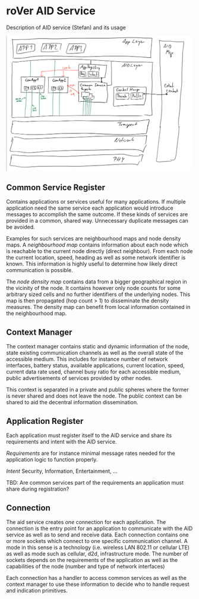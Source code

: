 # roVer AID Service

Description of AID service (Stefan) and its usage

![Aid Service](../img/aid.png)

## Common Service Register

Contains applications or services useful for many applications. If  multiple
application need the same service each application would introduce messages
to accomplish the same outcome. If these kinds of services are provided in
a common, shared way. Unnecessary duplicate messages can be avoided.

Examples for such services are neighbourhood maps and node density maps.
A *neighbourhood map* contains information about each node which is reachable
to the current node directly (direct neighbour). From each node the current
location, speed, heading as well as some network identifier is known.
This information is highly useful to determine how likely direct communication
is possible.

The *node density map* contains data from a bigger geographical region in the vicinity
of the node. It contains however only node counts for some arbitrary sized cells and no
further identifiers of the underlying nodes. This map is then propagated (hop count > 1)
to disseminate the density measures. The density map can benefit from local information
contained in the neighbourhood map.

## Context Manager

The context manager contains static and dynamic information of the node, state
existing communication channels as well as the overall state of the accessible
medium.  This includes for instance number of network interfaces, battery
status, available applications, current location, speed, current data rate
used, channel busy ratio for each accessible medium, public advertisements of
services provided by other nodes.

This context is separated in a private and public spheres where the former is
never shared and does not leave the node. The public context can be shared
to aid the decentral information dissemination.

## Application Register

Each application must register itself to the AID service and share its
requirements and intent with the AID service.

*Requirements* are for instance minimal message rates needed for the application
logic to function properly.

*Intent*  Security, Information, Entertainment, ...

TBD: Are common services part of the requirements an application must share during
registration?

## Connection

The aid service creates *one* connection for each application. The connection is
the entry point for an application to communicate with the AID service as well as
to send and receive data. Each connection contains one or more sockets which
connect to one specific communication channel. A mode in this sense is a
technology (i.e. wireless LAN 802.11 or cellular LTE) as well as mode such as
cellular, d2d, infrastructure mode. The number of sockets depends on the
requirements of the application as well as the capabilities of the node (number
and type of network interfaces)

Each connection has a handler to access common services as well as the
context manager to use these information to decide who to handle request and
indication primitives.